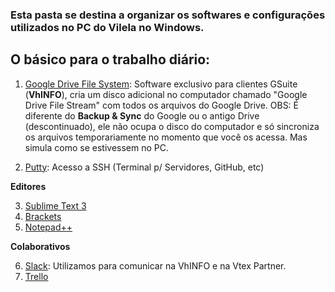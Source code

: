 ### Esta pasta se destina a organizar os softwares e configurações utilizados no PC do Vilela no Windows.

## O básico para o trabalho diário:
 1.   [Google Drive File System](https://dl.google.com/drive-file-stream/GoogleDriveFSSetup.exe): Software exclusivo para clientes GSuite (**VhINFO**), cria um disco adicional no computador chamado "Google Drive File Stream" com todos os arquivos do Google Drive. OBS: É diferente do **Backup & Sync** do Google ou o antigo Drive (descontinuado), ele não ocupa o disco do computador e só sincroniza os arquivos temporariamente no momento que você os acessa. Mas simula como se estivessem no PC.

2. [Putty](https://www.putty.org/):  Acesso a SSH (Terminal p/ Servidores, GitHub, etc)

**Editores**

3. [Sublime Text 3](https://www.sublimetext.com/)
4. [Brackets](http://brackets.io/)
5. [Notepad++](https://notepad-plus-plus.org/)

**Colaborativos**

6. [Slack](https://slack.com/downloads/windows): Utilizamos para comunicar na VhINFO e na Vtex Partner.
7. [Trello](https://trello.com/platforms)
<!--stackedit_data:
eyJoaXN0b3J5IjpbMTIxMTMyNjE4NywxMTc4MDQyNjE0LDExOT
UyMTE2NTYsNjA5MTg1OTE3LC0zNDUxOTAwMzQsMTEyNDYyOTE0
MCwtMTY3ODc3OTMyNl19
-->
